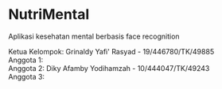 # NutriMental

Aplikasi kesehatan mental berbasis face recognition

Ketua Kelompok: Grinaldy Yafi' Rasyad - 19/446780/TK/49885
<br>
Anggota 1:
<br>
Anggota 2: Diky Afamby Yodihamzah - 10/444047/TK/49243
<br>
Anggota 3:
